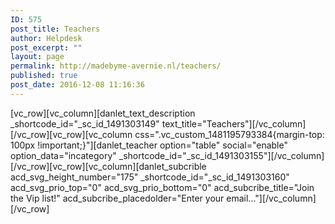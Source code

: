 ```yaml
---
ID: 575
post_title: Teachers
author: Helpdesk
post_excerpt: ""
layout: page
permalink: http://madebyme-avernie.nl/teachers/
published: true
post_date: 2016-12-08 11:16:36
---
```

[vc_row][vc_column][danlet_text_description _shortcode_id="_sc_id_1491303149" text_title="Teachers"][/vc_column][/vc_row][vc_row][vc_column css=".vc_custom_1481195793384{margin-top: 100px !important;}"][danlet_teacher option="table" social="enable" option_data="incategory" _shortcode_id="_sc_id_1491303155"][/vc_column][/vc_row][vc_row][vc_column][danlet_subcrible acd_svg_height_number="175" _shortcode_id="_sc_id_1491303160" acd_svg_prio_top="0" acd_svg_prio_bottom="0" acd_subcribe_title="Join the Vip list!" acd_subcribe_placedolder="Enter your email..."][/vc_column][/vc_row]